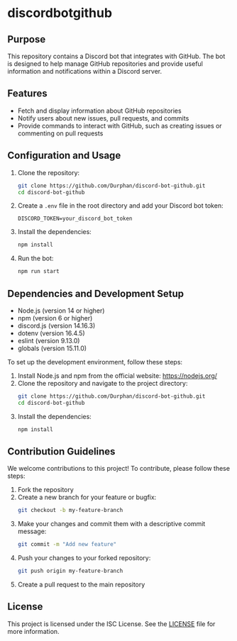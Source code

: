 # discordbotgithub

## Purpose

This repository contains a Discord bot that integrates with GitHub. The bot is designed to help manage GitHub repositories and provide useful information and notifications within a Discord server.

## Features

- Fetch and display information about GitHub repositories
- Notify users about new issues, pull requests, and commits
- Provide commands to interact with GitHub, such as creating issues or commenting on pull requests

## Configuration and Usage

1. Clone the repository:
    ```bash
    git clone https://github.com/Durphan/discord-bot-github.git
    cd discord-bot-github
    ```

2. Create a `.env` file in the root directory and add your Discord bot token:
    ```plaintext
    DISCORD_TOKEN=your_discord_bot_token
    ```

3. Install the dependencies:
    ```bash
    npm install
    ```

4. Run the bot:
    ```bash
    npm run start
    ```

## Dependencies and Development Setup

- Node.js (version 14 or higher)
- npm (version 6 or higher)
- discord.js (version 14.16.3)
- dotenv (version 16.4.5)
- eslint (version 9.13.0)
- globals (version 15.11.0)

To set up the development environment, follow these steps:

1. Install Node.js and npm from the official website: https://nodejs.org/
2. Clone the repository and navigate to the project directory:
    ```bash
    git clone https://github.com/Durphan/discord-bot-github.git
    cd discord-bot-github
    ```
3. Install the dependencies:
    ```bash
    npm install
    ```

## Contribution Guidelines

We welcome contributions to this project! To contribute, please follow these steps:

1. Fork the repository
2. Create a new branch for your feature or bugfix:
    ```bash
    git checkout -b my-feature-branch
    ```
3. Make your changes and commit them with a descriptive commit message:
    ```bash
    git commit -m "Add new feature"
    ```
4. Push your changes to your forked repository:
    ```bash
    git push origin my-feature-branch
    ```
5. Create a pull request to the main repository

## License

This project is licensed under the ISC License. See the [LICENSE](LICENSE) file for more information.
